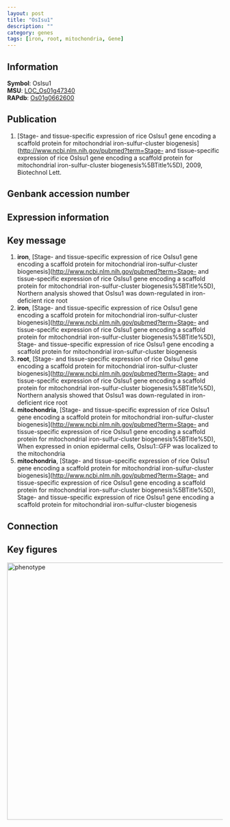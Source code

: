 ```yaml
---
layout: post
title: "OsIsu1"
description: ""
category: genes
tags: [iron, root, mitochondria, Gene]
---
```


## Information
__Symbol__: OsIsu1  
__MSU__: [LOC_Os01g47340](http://rice.plantbiology.msu.edu/cgi-bin/ORF_infopage.cgi?orf=LOC_Os01g47340)  
__RAPdb__: [Os01g0662600](http://rapdb.dna.affrc.go.jp/viewer/gbrowse_details/irgsp1?name=Os01g0662600)  

## Publication
1. [Stage- and tissue-specific expression of rice OsIsu1 gene encoding a scaffold protein for mitochondrial iron-sulfur-cluster biogenesis](http://www.ncbi.nlm.nih.gov/pubmed?term=Stage- and tissue-specific expression of rice OsIsu1 gene encoding a scaffold protein for mitochondrial iron-sulfur-cluster biogenesis%5BTitle%5D), 2009, Biotechnol Lett.

## Genbank accession number

## Expression information

## Key message
1. __iron__, [Stage- and tissue-specific expression of rice OsIsu1 gene encoding a scaffold protein for mitochondrial iron-sulfur-cluster biogenesis](http://www.ncbi.nlm.nih.gov/pubmed?term=Stage- and tissue-specific expression of rice OsIsu1 gene encoding a scaffold protein for mitochondrial iron-sulfur-cluster biogenesis%5BTitle%5D),  Northern analysis showed that OsIsu1 was down-regulated in iron-deficient rice root
2. __iron__, [Stage- and tissue-specific expression of rice OsIsu1 gene encoding a scaffold protein for mitochondrial iron-sulfur-cluster biogenesis](http://www.ncbi.nlm.nih.gov/pubmed?term=Stage- and tissue-specific expression of rice OsIsu1 gene encoding a scaffold protein for mitochondrial iron-sulfur-cluster biogenesis%5BTitle%5D), Stage- and tissue-specific expression of rice OsIsu1 gene encoding a scaffold protein for mitochondrial iron-sulfur-cluster biogenesis
3. __root__, [Stage- and tissue-specific expression of rice OsIsu1 gene encoding a scaffold protein for mitochondrial iron-sulfur-cluster biogenesis](http://www.ncbi.nlm.nih.gov/pubmed?term=Stage- and tissue-specific expression of rice OsIsu1 gene encoding a scaffold protein for mitochondrial iron-sulfur-cluster biogenesis%5BTitle%5D),  Northern analysis showed that OsIsu1 was down-regulated in iron-deficient rice root
4. __mitochondria__, [Stage- and tissue-specific expression of rice OsIsu1 gene encoding a scaffold protein for mitochondrial iron-sulfur-cluster biogenesis](http://www.ncbi.nlm.nih.gov/pubmed?term=Stage- and tissue-specific expression of rice OsIsu1 gene encoding a scaffold protein for mitochondrial iron-sulfur-cluster biogenesis%5BTitle%5D),  When expressed in onion epidermal cells, OsIsu1::GFP was localized to the mitochondria
5. __mitochondria__, [Stage- and tissue-specific expression of rice OsIsu1 gene encoding a scaffold protein for mitochondrial iron-sulfur-cluster biogenesis](http://www.ncbi.nlm.nih.gov/pubmed?term=Stage- and tissue-specific expression of rice OsIsu1 gene encoding a scaffold protein for mitochondrial iron-sulfur-cluster biogenesis%5BTitle%5D), Stage- and tissue-specific expression of rice OsIsu1 gene encoding a scaffold protein for mitochondrial iron-sulfur-cluster biogenesis

## Connection

## Key figures
<img src="http://ricencode.github.io/images/OsIsu1.pheno.png" alt="phenotype"  style="width: 600px;"/>



